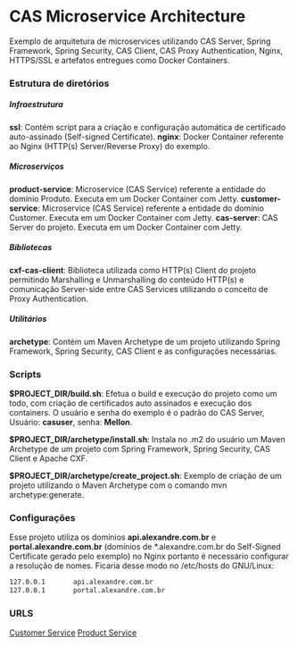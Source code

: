 # CAS Microservice Architecture

Exemplo de arquitetura de microservices utilizando CAS Server, Spring Framework, Spring Security, CAS Client, CAS Proxy Authentication, Nginx, HTTPS/SSL e artefatos entregues como Docker Containers.

### Estrutura de diretórios

##### Infraestrutura

**ssl**: Contém script para a criação e configuração automática de certificado auto-assinado (Self-signed Certificate).
**nginx**: Docker Container referente ao Nginx (HTTP(s) Server/Reverse Proxy) do exemplo.

##### Microserviços

**product-service**: Microservice (CAS Service) referente a entidade do domínio Produto. Executa em um Docker Container com Jetty.
**customer-service**: Microservice (CAS Service) referente a entidade do domínio Customer. Executa em um Docker Container com Jetty.
**cas-server**: CAS Server do projeto. Executa em um Docker Container com Jetty.

##### Bibliotecas

**cxf-cas-client**: Biblioteca utilizada como HTTP(s) Client do projeto permitindo Marshalling e Unmarshalling do conteúdo HTTP(s) e comunicação Server-side entre CAS Services utilizando o conceito de Proxy Authentication.

##### Utilitários

**archetype**: Contém um Maven Archetype de um projeto utilizando Spring Framework, Spring Security, CAS Client e as configurações necessárias.

### Scripts

**$PROJECT_DIR/build.sh**: Efetua o build e execução do projeto como um todo, com criação de certificados auto assinados e execução dos containers. O usuário e senha do exemplo é o padrão do CAS Server, Usuário: **casuser**, senha: **Mellon**.

**$PROJECT_DIR/archetype/install.sh**: Instala no .m2 do usuário um Maven Archetype de um projeto com Spring Framework, Spring Security, CAS Client e Apache CXF.

**$PROJECT_DIR/archetype/create_project.sh**: Exemplo de criação de um projeto utilizando o Maven Archetype com o comando mvn archetype:generate.

### Configurações
Esse projeto utiliza os domínios **api.alexandre.com.br** e **portal.alexandre.com.br** (domínios de *.alexandre.com.br do Self-Signed Certificate gerado pelo exemplo) no Nginx portanto é necessário configurar a resolução de nomes. Ficaria desse modo no /etc/hosts do GNU/Linux:

```sh
127.0.0.1       api.alexandre.com.br
127.0.0.1       portal.alexandre.com.br
```


### URLS

[Customer Service](https://api.alexandre.com.br/customer-service/customer)
[Product Service](https://api.alexandre.com.br/product-service/wishList)
